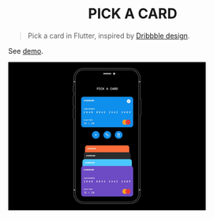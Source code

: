 <h1 align="center">PICK A CARD</h1>
<p>
</p>

> Pick a card in Flutter, inspired by [Dribbble design](https://cdn.dribbble.com/users/649939/screenshots/5960307/cards.gif?fbclid=IwAR3BdTXouq2_1h-MnQ-MMRkkiSue9tD3EgpfutNypxjiF_zqIX3GBaOpKxY).

See [demo](https://ducthu-dev.github.io/Pick-a-card/).

<img src="assets/source/pick_a_card.gif" height="300px" object-fit="cover">
